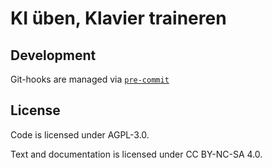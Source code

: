 # KI üben, Klavier traineren

## Development

Git-hooks are managed via [`pre-commit`](https://pre-commit.com/)

## License

Code is licensed under AGPL-3.0.

Text and documentation is licensed under CC BY-NC-SA 4.0.
